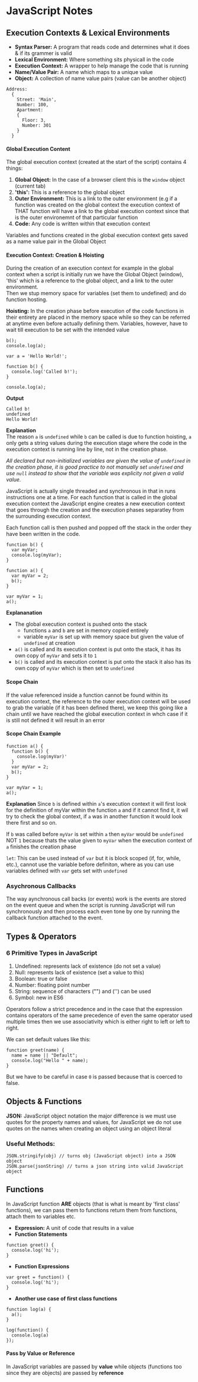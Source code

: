 # JavaScript Notes

## Execution Contexts & Lexical Environments

- **Syntax Parser:** A program that reads code and determines what it does & if its grammer is valid  
- **Lexical Environment:** Where something sits physicall in the code  
- **Execution Context:** A wrapper to help manage the code that is running   
- **Name/Value Pair:** A name which maps to a unique value  
- **Object:** A collection of name value pairs (value can be another object)  

```
Address: 
  {
    Street: 'Main',
    Number: 100,
    Apartment:
    {
      Floor: 3,
      Number: 301
    }
  }
```

#### Global Execution Content

The global execution context (created at the start of the script) contains 4 things:
1. **Global Object:** In the case of a browser client this is the `window` object (current tab)
2. **'this':** This is a reference to the global object
3. **Outer Environment:** This is a link to the outer environment
(e.g if a function was created on the global context the execution context of THAT function will have a link to the global execution context since that is the outer environemnt of that particular function
4. **Code:** Any code is written within that execution context

Variables and functions created in the global execution context gets saved as a name value pair in the Global Object  

#### Execution Context: Creation & Hoisting
During the creation of an execution context for example in the global context when a script is initially run we have the Global Object (window), 'this' which is a reference to the global object, and a link to the outer environment.  
Then we stup memory space for variables (set them to undefined) and do function hosting.  

**Hoisting:** In the creation phase before execution of the code functions in their entirety are placed in the memory space while so they can be referred at anytime even before actually defining them. Variables, however, have to wait till execution to be set with the intended value  
```
b();
console.log(a);

var a = 'Hello World!';

function b() {
  console.log('Called b!');
}

console.log(a);
```
**Output**  
```
Called b!
undefined
Hello World!
```

**Explanation**  
The reason `a` is `undefined` while `b` can be called is due to function hoisting, `a` only gets a string values during the execution stage where the code in the execution context is running line by line, not in the creation phase.  

*All declared but non-initialized variables are given the value of `undefined` in the creation phase, it is good practice to not manually set `undefined` and use `null` instead to show that the variable was explicity not given a valid value.*  

JavaScript is actually single threaded and synchronous in that in runs instructions one at a time. For each function that is called in the global execution context the JavaScript engine creates a new execution context that goes through the creation and the execution phases separatley from the surrounding execution context.  

Each function call is then pushed and popped off the stack in the order they have been written in the code.
```
function b() {
  var myVar;
  console.log(myVar);
}

function a() {
  var myVar = 2;
  b();
}

var myVar = 1;
a();
```
**Explananation**  
* The global execution context is pushed onto the stack
  * functions `a` and `b` are set in memory copied entirely
  * variable `myVar` is set up with memory space but given the value of `undefined` at creation
* `a()` is called and its execution context is put onto the stack, it has its own copy of `myVar` and sets it to `1`
* `b()` is called and its execution context is put onto the stack it also has its own copy of `myVar` which is then set to `undefined`

#### Scope Chain

If the value referenced inside a function cannot be found within its execution context, the reference to the outer execution context will be used to grab the variable (if it has been defined there), we keep this going like a chain until we have reached the global execution context in whch case if it is still not defined it will result in an error

#### Scope Chain Example
```
function a() {
  function b() {
    console.log(myVar)'
  }
  var myVar = 2;
  b();
}

var myVar = 1;
a();
```
**Explanation**
Since `b` is defined within `a`'s execution context it will first look for the definition of myVar within the function `a` and if it cannot find it, it wil try to check the global context, if `a` was in another function it would look there first and so on.

If `b` was called before `myVar` is set within `a` then `myVar` would be `undefined` NOT `1` because thats the value given to `myVar` when the execution context of `a` finishes the creation phase  

`let`: This can be used instead of `var` but it is block scoped (if, for, while, etc.), cannot use the variable before definiton, where as you can use variables defined with `var` gets set with `undefined`

### Asychronous Callbacks

The way aynchronous call backs (or events) work is the events are stored on the event queue and when the script is running JavaScript will run synchronously and then process each even tone by one by running the callback function attached to the event.

## Types & Operators

### 6 Primitive Types in JavaScript

1. Undefined: represents lack of existence (do not set a value) 
2. Null: represents lack of existence (set a value to this)
3. Boolean: true or false
4. Number: floating point number
5. String: sequence of characters ("") and ('') can be used
6. Symbol: new in ES6

Operators follow a strict precedence and in the case that the expression contains operators of the same precedence of even the same operator used multiple times then we use associativity which is either right to left or left to right.  

We can set default values like this:
```
function greet(name) {
  name = name || "Default";
  console.log("Hello " + name);
}
```
But we have to be careful in case `0` is passed because that is coerced to false.

## Objects & Functions

**JSON:** JavaScript object notation the major difference is we must use quotes for the property names and values, for JavaScript we do not use quotes on the names when creating an object using an object literal

### Useful Methods:
```
JSON.stringify(obj) // turns obj (JavaScript object) into a JSON object
JSON.parse(jsonString) // turns a json string into valid JavaScript object
```
## Functions

In JavaScript function **ARE** objects (that is what is meant by 'first class' functions), we can pass them to functions return them from functions, attach them to variables etc.
- **Expression:** A unit of code that results in a value
- **Function Statements**
```
function greet() {
  console.log('hi');
}
```
- **Function Expressions**
```
var greet = function() {
  console.log('hi');
}
```
- **Another use case of first class functions**
```
function log(a) {
  a();
}

log(function() {
  console.log(a)
});
```
#### Pass by Value or Reference

In JavaScript variables are passed by **value** while objects (functions too since they are objects) are passed by **reference**





 

